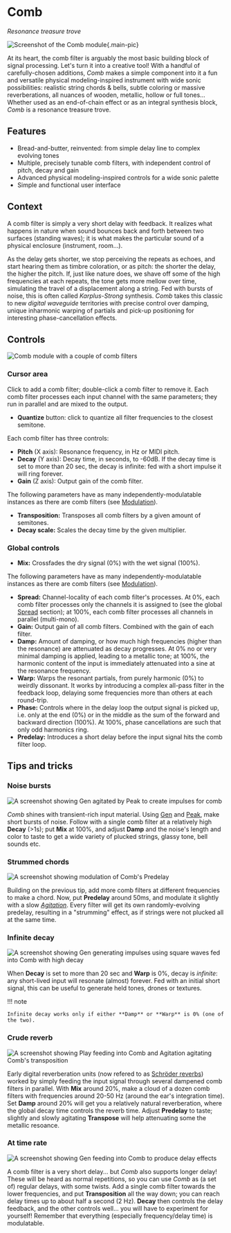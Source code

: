 # Comb

_Resonance treasure trove_

![Screenshot of the Comb module](../assets/images/modules/comb/comb.png){.main-pic}

At its heart, the comb filter is arguably the most basic building block of signal processing. Let's
turn it into a creative tool! With a handful of carefully-chosen additions, _Comb_ makes a simple
component into it a fun and versatile physical modeling-inspired instrument with wide sonic
possibilities: realistic string chords & bells, subtle coloring or massive reverberations, all
nuances of wooden, metallic, hollow or full tones... Whether used as an end-of-chain effect or as an
integral synthesis block, _Comb_ is a resonance treasure trove.

## Features

- Bread-and-butter, reinvented: from simple delay line to complex evolving tones
- Multiple, precisely tunable comb filters, with independent control of pitch, decay and gain
- Advanced physical modeling-inspired controls for a wide sonic palette
- Simple and functional user interface

## Context

A comb filter is simply a very short delay with feedback. It realizes what happens in nature when
sound bounces back and forth between two surfaces (standing waves); it is what makes the particular
sound of a physical enclosure (instrument, room...).

As the delay gets shorter, we stop perceiving the repeats as echoes, and start hearing them as
timbre coloration, or as pitch: the shorter the delay, the higher the pitch. If, just like nature
does, we shave off some of the high frequencies at each repeats, the tone gets more mellow over
time, simulating the travel of a displacement along a string. Fed with bursts of noise, this is
often called _Karplus-Strong_ synthesis. _Comb_ takes this classic to new _digital waveguide_
territories with precise control over damping, unique inharmonic warping of partials and pick-up
positioning for interesting phase-cancellation effects.

## Controls

![Comb module with a couple of comb filters](../assets/images/modules/comb/comb-module.png)

### Cursor area

Click to add a comb filter; double-click a comb filter to remove it. Each comb filter
processes each input channel with the same parameters; they run in parallel and are mixed to the
output.

- **Quantize** button: click to quantize all filter frequencies to the closest semitone.

Each comb filter has three controls:

- **Pitch** (X axis): Resonance frequency, in Hz or MIDI pitch.
- **Decay** (Y axis): Decay time, in seconds, to -60dB. If the decay time is set to more
  than 20 sec, the decay is infinite: fed with a short impulse it will ring forever.
- **Gain** (Z axis): Output gain of the comb filter.

The following parameters have as many independently-modulatable instances as there are comb filters
  (see [Modulation](../atelier/modulation.md)).

- **Transposition:** Transposes all comb filters by a given amount of semitones.
- **Decay scale:** Scales the decay time by the given multiplier.

### Global controls

- **Mix:** Crossfades the dry signal (0%) with the wet signal (100%).

The following parameters have as many independently-modulatable instances as there are comb filters
  (see [Modulation](../atelier/modulation.md)).

- **Spread:** Channel-locality of each comb filter's processes. At 0%, each comb filter processes
  only the channels it is assigned to (see the global [Spread](../atelier/multichannel.md#spread)
  section); at 100%, each comb filter processes all channels in parallel (multi-mono).
- **Gain:** Output gain of all comb filters. Combined with the gain of each filter.
- **Damp:** Amount of damping, or how much high frequencies (higher than the resonance) are
  attenuated as decay progresses. At 0% no or very minimal damping is applied, leading to a metallic
  tone; at 100%, the harmonic content of the input is immediately attenuated into a sine at the
  resonance frequency.
- **Warp:** Warps the resonant partials, from purely harmonic (0%) to weirdly dissonant. It works by
  introducing a complex all-pass filter in the feedback loop, delaying some frequencies more than
  others at each round-trip.
- **Phase:** Controls where in the delay loop the output signal is picked up, i.e. only at the end
  (0%) or in the middle as the sum of the forward and backward direction (100%). At 100%, phase
  cancellations are such that only odd harmonics ring.
- **Predelay:** Introduces a short delay before the input signal hits the comb filter loop.

## Tips and tricks

### Noise bursts

![A screenshot showing Gen agitated by Peak to create impulses for comb](../assets/images/modules/comb/comb-tips-noise-bursts-large.png)

_Comb_ shines with transient-rich input material. Using [Gen](gen.md) and [Peak](peak.md), make
short bursts of noise. Follow with a single comb filter at a relatively high **Decay** (>1s); put
**Mix** at 100%, and adjust **Damp** and the noise's length and color to taste to get a wide variety
of plucked strings, glassy tone, bell sounds etc.

### Strummed chords

![A screenshot showing modulation of Comb's Predelay](../assets/images/modules/comb/comb-tips-strummed-chord-large.png)

Building on the previous tip, add more comb filters at different frequencies to make a chord. Now,
put **Predelay** around 50ms, and modulate it slightly with a slow [_Agitation_](agitation.md). Every
filter will get its own randomly-evolving predelay, resulting in a "strumming" effect, as if strings
were not plucked all at the same time.

### Infinite decay

![A screenshot showing Gen generating impulses using square waves fed into Comb with high decay](../assets/images/modules/comb/comb-tips-infinite-decay-large.png)

When **Decay** is set to more than 20 sec and **Warp** is 0%, decay is _infinite_: any short-lived
input will resonate (almost) forever. Fed with an initial short signal, this can be useful to
generate held tones, drones or textures.

!!! note

    Infinite decay works only if either **Damp** or **Warp** is 0% (one of the two).

### Crude reverb

![A screenshot showing Play feeding into Comb and Agitation agitating Comb's transposition](../assets/images/modules/comb/comb-tips-reverb-large.png)

Early digital reverberation units (now refered to as [Schröder
reverbs](https://ieeexplore.ieee.org/document/6161610)) worked by simply feeding the input signal
through several dampened comb filters in parallel. With **Mix** around 20%, make a cloud of a dozen
comb filters with frequencies around 20-50 Hz (around the ear's integration time). Set **Damp**
around 20% will get you a relatively natural reverberation, where the global decay time controls the
reverb time. Adjust **Predelay** to taste; slightly and slowly agitating **Transpose** will help
attenuating some the metallic resoance.

### At time rate

![A screenshot showing Gen feeding into Comb to produce delay effects](../assets/images/modules/comb/comb-tips-time-rate-large.png)

A comb filter is a very short delay... but _Comb_ also supports longer delay! These will be heard as
normal repetitions, so you can use _Comb_ as (a set of) regular delays, with some twists. Add a
single comb filter towards the lower frequencies, and put **Transposition** all the way down; you
can reach delay times up to about half a second (2 Hz). **Decay** then controls the delay feedback,
and the other controls well... you will have to experiment for yourself! Remember that everything
(especially frequency/delay time) is modulatable.
